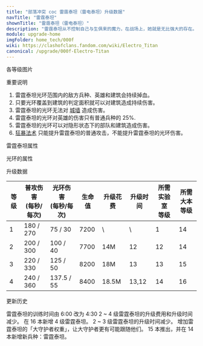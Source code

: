 ```yaml
---
title: "部落冲突 coc 雷霆泰坦（雷电泰坦）升级数据"
navTitle: "雷霆泰坦"
shownTitle: "雷霆泰坦（雷电泰坦）"
description: "雷霆泰坦从不控制自己与生俱来的魔力，在战场上，她就是无比强大的存在。她将自己的一部分魔力转化为一条威力十足的电鞭，而剩下的魔力则围绕在她身边，破坏周遭的一切。"
module: upgrade-home
imgFolder: home_tech/000f
wiki: https://clashofclans.fandom.com/wiki/Electro_Titan
canonical: /upgrade/000f-Electro-Titan
---
```


<UnitInfo :folder="$frontmatter.imgFolder" imgSrc="Electro_Titan_info.png" :imgAlt="$frontmatter.navTitle" :description="$frontmatter.description" />

<SmallTitle>各等级图片</SmallTitle>

<Panel>
    <UnitImgGroup :folder="$frontmatter.imgFolder">
        <UnitImg imgTitle="1 级" imgSrc="Electro_Titan1.png" />
        <UnitImg imgTitle="2 级" imgSrc="Electro_Titan2.png" />
        <UnitImg imgTitle="3 级" imgSrc="Electro_Titan3.png" />
        <UnitImg imgTitle="4 级" imgSrc="Electro_Titan4.png" />
    </UnitImgGroup>
</Panel>

<SmallTitle>重要说明</SmallTitle>

1. 雷霆泰坦光环范围内的敌方兵种、英雄和建筑会持续掉血。
2. 只要光环覆盖到建筑的判定面积就可以对建筑造成持续伤害。
3. 雷霆泰坦的光环无法对 [城墙](/upgrade/0300-Walls) 造成伤害。
4. 雷霆泰坦的光环对英雄的伤害只有普通兵种的 25%.
5. 雷霆泰坦的光环可以对隐形状态下的部队和建筑造成伤害。
6. [狂暴法术](/upgrade/0102-Rage-Spell) 只能提升雷霆泰坦的普通攻击，不能提升雷霆泰坦的光环伤害。

<SmallTitle>雷霆泰坦属性</SmallTitle>

<UnitProperties>
    <UnitProperty pKey="攻击偏好" pValue="无" />
    <UnitProperty pKey="普攻类型" pValue="单体伤害 (地面和空中)" />
    <UnitProperty pKey="普攻攻击速度" pValue="1.5 秒/次" />
    <UnitProperty pKey="普攻攻击距离" pValue="1.25 格" />
    <UnitProperty pKey="占据人口" pValue="32" />
    <UnitProperty pKey="移动速度" pValue="2 格/秒" />
    <UnitProperty pKey="所需训练营等级" pValue="16" />
    <UnitProperty pKey="所需大本等级" pValue="14" />
    <UnitProperty pKey="训练时间" pValue="270" trainingSystem="2022" />
</UnitProperties>

<SmallTitle>光环的属性</SmallTitle>

<UnitProperties>
    <UnitProperty pKey="作用类型" pValue="范围伤害 (地面和空中)" />
    <UnitProperty pKey="作用的目标" pValue="敌方部队和建筑" />
    <UnitProperty pKey="光环半径" pValue="3.5 格" />
    <UnitProperty pKey="光环攻击速度" pValue="0.4 秒/次" />
    <UnitProperty pKey="伤害衰减" pValue="对英雄只有 25% 伤害" />
</UnitProperties>

<SmallTitle>升级数据</SmallTitle>

<script setup>
const tableExtraInfo = [
    {
        "column": 4,
        "type": "cost",
        "gpClass": "research",
        "icon": "Elixir"
    },
    {
        "column": 5,
        "type": "time",
        "gpClass": "research"
    }
];
</script>

<UnitTable :tableExtraInfo="tableExtraInfo">

| 等级 |普攻伤害<br>(每秒/每次)|光环伤害<br>(每秒/每次)| 生命值 | 升级花费 |  升级时间 |所需实验室<br>等级|所需<br>大本等级|
| ---- |          ---        |           ---        |  ---- |   ----  |    ----   |      ----      |     ----      |
|   1  |      180 / 270      |        75 / 30       |  7200 |      \  |     \     |        1       |      14       |
|   2  |      200 / 300      |       100 / 40       |  7700 |    14M  |    12     |       12       |      14       |
|   3  |      220 / 330      |       125 / 50       |  8200 |    18M  |    13     |       13       |      15       |
|   4  |      240 / 360      |      137.5 / 55      |  8400 |  18.5M  |    13,12  |       14       |      16       |
</UnitTable>

<SmallTitle>更新历史</SmallTitle>

<Timeline>
    <TimelineItem date="2025/02/10">
        <TimelineRow>雷霆泰坦的训练时间由 6:00 改为 4:30</TimelineRow>
    </TimelineItem>
    <TimelineItem date="2024/11/25">
        <TimelineRow>2 ~ 4 级雷霆泰坦的升级费用和升级时间减少。</TimelineRow>
    </TimelineItem>
    <TimelineItem date="2024/04/17">
        <TimelineRow>在 16 本新增 4 级雷霆泰坦。</TimelineRow>
    </TimelineItem>
    <TimelineItem date="2023/12/12">
        <TimelineRow>2 ~ 3 级雷霆泰坦的升级时间减少。</TimelineRow>
    </TimelineItem>
    <TimelineItem date="2023/05/15">
        <TimelineRow>增加雷霆泰坦的「大守护者权重」，让大守护者更有可能跟随他们。</TimelineRow>
    </TimelineItem>
    <TimelineItem date="2022/10/10">
        <TimelineRow>15 本推出，并在 14 本新增新兵种：雷霆泰坦。</TimelineRow>
    </TimelineItem>
    <TimelineItem :historyBottom="true" />
</Timeline>